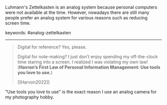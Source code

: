 Luhmann's Zettelkasten is an analog system because personal computers were not available at the time.
However, nowadays there are still many people prefer an analog system for various reasons
such as reducing screen time.

keywords: #analog-zettelkasten

---

> Digital for reference? Yes, please. 
>
> Digital for note-making? I just don’t enjoy spending my off-the-clock time staring into a screen. I realized I was violating my own law! (**Havron’s First Law of Personal Information Management: Use tools you love to use.**)
>
> [[Harvon2022]]

"Use tools you love to use" is the exact reason I use an analog camera for my photography hobby.